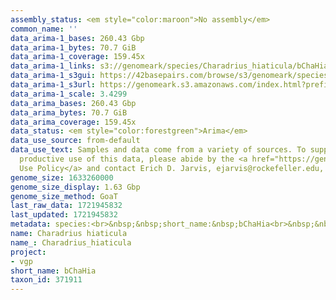 ```yaml
---
assembly_status: <em style="color:maroon">No assembly</em>
common_name: ''
data_arima-1_bases: 260.43 Gbp
data_arima-1_bytes: 70.7 GiB
data_arima-1_coverage: 159.45x
data_arima-1_links: s3://genomeark/species/Charadrius_hiaticula/bChaHia1/genomic_data/arima/<br>
data_arima-1_s3gui: https://42basepairs.com/browse/s3/genomeark/species/Charadrius_hiaticula/bChaHia1/genomic_data/arima/
data_arima-1_s3url: https://genomeark.s3.amazonaws.com/index.html?prefix=species/Charadrius_hiaticula/bChaHia1/genomic_data/arima/
data_arima-1_scale: 3.4299
data_arima_bases: 260.43 Gbp
data_arima_bytes: 70.7 GiB
data_arima_coverage: 159.45x
data_status: <em style="color:forestgreen">Arima</em>
data_use_source: from-default
data_use_text: Samples and data come from a variety of sources. To support fair and
  productive use of this data, please abide by the <a href="https://genome10k.soe.ucsc.edu/data-use-policies/">Data
  Use Policy</a> and contact Erich D. Jarvis, ejarvis@rockefeller.edu, with any questions.
genome_size: 1633260000
genome_size_display: 1.63 Gbp
genome_size_method: GoaT
last_raw_data: 1721945832
last_updated: 1721945832
metadata: species:<br>&nbsp;&nbsp;short_name:&nbsp;bChaHia<br>&nbsp;&nbsp;name:&nbsp;Charadrius&nbsp;hiaticula<br>&nbsp;&nbsp;taxon_id:&nbsp;371911<br>&nbsp;&nbsp;common_name:&nbsp;<br>&nbsp;&nbsp;order:<br>&nbsp;&nbsp;&nbsp;&nbsp;name:&nbsp;Charadriiformes<br>&nbsp;&nbsp;family:<br>&nbsp;&nbsp;&nbsp;&nbsp;name:&nbsp;Charadriidae<br>&nbsp;&nbsp;individuals:<br>&nbsp;&nbsp;&nbsp;&nbsp;-&nbsp;short_name:&nbsp;bChaHia1<br>&nbsp;&nbsp;&nbsp;&nbsp;&nbsp;&nbsp;biosample_id:&nbsp;SAMEA115433016<br>&nbsp;&nbsp;&nbsp;&nbsp;&nbsp;&nbsp;sex:&nbsp;female<br>&nbsp;&nbsp;genome_size:&nbsp;1633260000<br>&nbsp;&nbsp;genome_size_method:&nbsp;GoaT<br>&nbsp;&nbsp;project:&nbsp;[&nbsp;vgp&nbsp;]<br>
name: Charadrius hiaticula
name_: Charadrius_hiaticula
project:
- vgp
short_name: bChaHia
taxon_id: 371911
---
```

